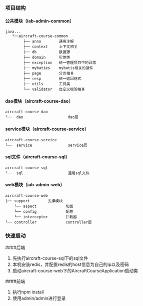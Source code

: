 ### 项目结构
#### 公共模块（iab-admin-common）
```text
java...
   └──aircraft-course-common
        ├── anno        通用注解
        ├── context     上下文相关
        ├── db          数据源
        ├── domain      实体类
        ├── exception   统一管理项目中的异常 
        ├── mybaties    mybatis相关的插件
        ├── page        分页相关
        ├── resp        统一返回格式
        ├── utils       工具类
        └── validator   自定义校验相关
```

#### dao模块（aircraft-course-dao）
```text
aircraft-course-dao
└──  dao                    dao层
```

#### service模块（aircraft-course-service）
```text
aircraft-course-service
└──  service                service层
```

#### sql文件（aircraft-course-sql）
```text
aircraft-course-sql
└──  sql                    通用sql文件
```

#### web模块（iab-admin-web）
```text
aircraft-course-web
├── support        支撑模块
    └── aspect             切面
    └── config             配置
    └── interceptor        拦截器
└── controller             controller层
```

### 快速启动
####后端
1. 先执行aircraft-course-sql下的sql文件
2. 本机安装redis，并配置redis的host信息为自己的ip以及密码
3. 启动aircraft-course-web下的AircraftCourseApplication启动类

####前端
1. 执行npm install
2. 使用admin/admin进行登录